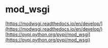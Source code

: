 # mod_wsgi
[https://modwsgi.readthedocs.io/en/develop/](https://modwsgi.readthedocs.io/en/develop/)
[https://pypi.python.org/pypi/mod_wsgi](https://pypi.python.org/pypi/mod_wsgi)
